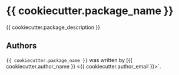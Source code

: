 # {{ cookiecutter.package_name }}

{{ cookiecutter.package_description }}

## Authors

`{{ cookiecutter.package_name }}` was written by [{{ cookiecutter.author_name }} <{{ cookiecutter.author_email }}>`.